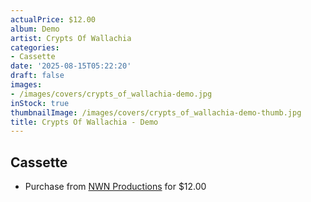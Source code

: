 ```yaml
---
actualPrice: $12.00
album: Demo
artist: Crypts Of Wallachia
categories:
- Cassette
date: '2025-08-15T05:22:20'
draft: false
images:
- /images/covers/crypts_of_wallachia-demo.jpg
inStock: true
thumbnailImage: /images/covers/crypts_of_wallachia-demo-thumb.jpg
title: Crypts Of Wallachia - Demo
---
```


## Cassette
* Purchase from [NWN Productions](http://shop.nwnprod.com/index.php?route=product/product&path=73&product_id=57350&sort=pd.name&order=ASC) for $12.00
